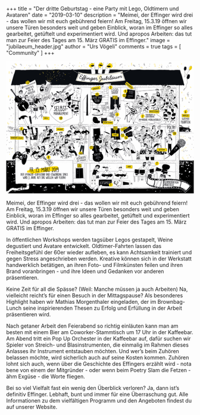 +++
title = "Der dritte Geburtstag - eine Party mit Lego, Oldtimern und Avataren"
date = "2019-03-10"
description = "Meimei, der Effinger wird drei - das wollen wir mit euch gebührend feiern! Am Freitag, 15.3.19 öffnen wir unsere Türen besonders weit und geben Einblick, woran im Effinger so alles gearbeitet, getüftelt und experimentiert wird. Und apropos Arbeiten: das tut man zur Feier des Tages am 15. März GRATIS im Effinger."
image = "jubilaeum_header.jpg"
author = "Urs Vögeli"
comments = true
tags = [ "Community" ]
+++

![Jubiläum](jubilaeum_header.jpg)

<div class="lead">
  Meimei, der Effinger wird drei - das wollen wir mit euch gebührend feiern! Am Freitag, 15.3.19 öffnen wir unsere Türen besonders weit und geben Einblick, woran im Effinger so alles gearbeitet, getüftelt und experimentiert wird. Und apropos Arbeiten: das tut man zur Feier des Tages am 15. März GRATIS im Effinger.
</div>

In öffentlichen Workshops werden tagsüber Legos gestapelt, Weine degustiert und Avatare entwickelt. Oldtimer-Fahrten lassen das Freiheitsgefühl der 60er wieder aufleben, es kann Achtsamkeit trainiert und gegen Stress angeschrieben werden. Kreative können sich in der Werkstatt handwerklich betätigen, an ihren Foto- und Filmkünsten feilen und ihren Brand voranbringen - und ihre Ideen und Gedanken vor anderen präsentieren.

Keine Zeit für all die Spässe? (Weil: Manche müssen ja auch Arbeiten) Na, vielleicht reicht’s für einen Besuch in der Mittagspause? Als besonderes Highlight haben wir Mathias Morgenthaler eingeladen, der im Brownbag-Lunch seine inspirierenden Thesen zu Erfolg und Erfüllung in der Arbeit präsentieren wird.

Nach getaner Arbeit den Feierabend so richtig einläuten kann man am besten mit einem Bier am Coworker-Stammtisch um 17 Uhr in der Kaffeebar. Am Abend tritt ein Pop Up Orchester in der Kaffeebar auf, dafür suchen wir Spieler von Streich- und Blasinstrumenten, die einmalig im Rahmen dieses Anlasses ihr Instrument entstauben möchten. Und wer’s beim Zuhören belassen möchte, wird sicherlich auch auf seine Kosten kommen. Zuhören lohnt sich auch, wenn über die Geschichte des Effingers erzählt wird - nota bene von einem der Mitgründer - oder wenn beim Poetry Slam die Fetzen - ähm Exgüse - die Worte fliegen.

Bei so viel Vielfalt fast ein wenig den Überblick verloren? Ja, dann ist’s definitiv Effinger. Lebhaft, bunt und immer für eine Überraschung gut. Alle Informationen zu dem vielfältigen Programm und den Angeboten findest du auf unserer Website.